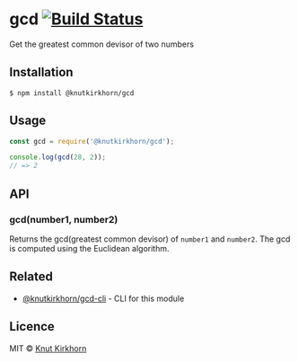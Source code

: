 # gcd [![Build Status](https://travis-ci.org/Knutakir/gcd.svg?branch=master)](https://travis-ci.org/Knutakir/gcd)
Get the greatest common devisor of two numbers

## Installation
```
$ npm install @knutkirkhorn/gcd
```

## Usage
```js
const gcd = require('@knutkirkhorn/gcd');

console.log(gcd(28, 2));
// => 2
```

## API
### gcd(number1, number2)
Returns the gcd(greatest common devisor) of ```number1``` and ```number2```.
The gcd is computed using the Euclidean algorithm.

## Related
- [@knutkirkhorn/gcd-cli](https://github.com/Knutakir/gcd-cli) - CLI for this module

## Licence
MIT © [Knut Kirkhorn](LICENSE)
